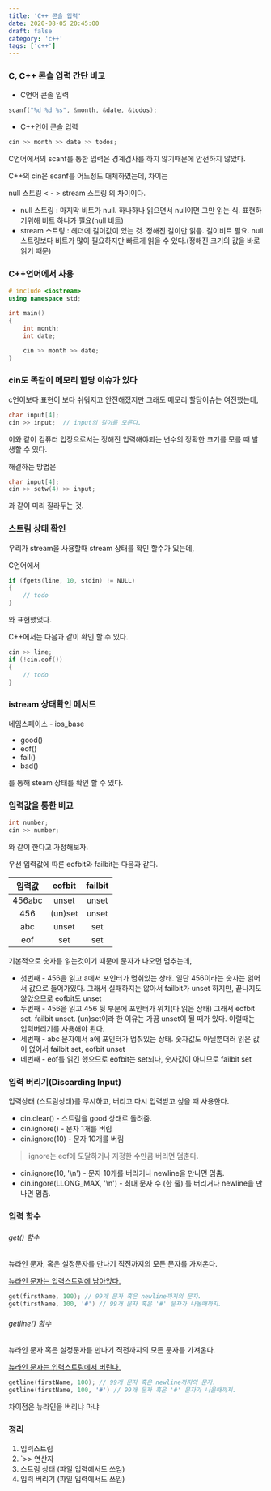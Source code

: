 ```yaml
---
title: 'C++ 콘솔 입력'
date: 2020-08-05 20:45:00
draft: false
category: 'c++'
tags: ['c++']
---
```


### C, C++ 콘솔 입력 간단 비교

- C언어 콘솔 입력

```c
scanf("%d %d %s", &month, &date, &todos);
```

- C++언어 콘솔 입력

```C
cin >> month >> date >> todos;
```

C언어에서의 scanf를 통한 입력은 경계검사를 하지 않기때문에 안전하지 않았다.

C++의 cin은 scanf를 어느정도 대체하였는데, 차이는

null 스트링 < - > stream 스트링 의 차이이다.

- null 스트링 : 마지막 비트가 null. 하나하나 읽으면서 null이면 그만 읽는 식. 표현하기위해 비트 하나가 필요(null 비트)
- stream 스트링 : 헤더에 길이값이 있는 것. 정해진 길이만 읽음. 길이비트 필요. null 스트링보다 비트가 많이 필요하지만 빠르게 읽을 수 있다.(정해진 크기의 값을 바로 읽기 때문)

### C++언어에서 사용

```C++
# include <iostream>
using namespace std;

int main()
{
    int month;
    int date;

    cin >> month >> date;
}
```

### cin도 똑같이 메모리 할당 이슈가 있다

c언어보다 표현이 보다 쉬워지고 안전해졌지만 그래도 메모리 할당이슈는 여전했는데,

```C++
char input[4];
cin >> input;  // input의 길이를 모른다.
```

이와 같이 컴퓨터 입장으로서는 정해진 입력해야되는 변수의 정확한 크기를 모를 때 발생할 수 있다.

해결하는 방법은

```C++
char input[4];
cin >> setw(4) >> input;
```

과 같이 미리 잘라두는 것.

### 스트림 상태 확인

우리가 stream을 사용할때 stream 상태를 확인 할수가 있는데,

C언어에서

```C
if (fgets(line, 10, stdin) != NULL)
{
    // todo
}
```

와 표현했었다.

C++에서는 다음과 같이 확인 할 수 있다.

```C++
cin >> line;
if (!cin.eof())
{
    // todo
}
```

### istream 상태확인 메서드

네임스페이스 - ios_base

- good()
- eof()
- fail()
- bad()

를 통해 steam 상태를 확인 할 수 있다.

### 입력값을 통한 비교

```c++
int number;
cin >> number;
```

와 같이 한다고 가정해보자.

우선 입력값에 따른 eofbit와 failbit는 다음과 같다.

| 입력값 | eofbit  | failbit |
| :----: | :-----: | :-----: |
| 456abc |  unset  |  unset  |
|  456   | (un)set |  unset  |
|  abc   |  unset  |   set   |
|  eof   |   set   |   set   |

기본적으로 숫자를 읽는것이기 때문에 문자가 나오면 멈추는데,

- 첫번째 - 456을 읽고 a에서 포인터가 멈춰있는 상태. 일단 456이라는 숫자는 읽어서 값으로 들어가있다. 그래서 실패하지는 않아서 failbit가 unset 하지만, 끝나지도 않았으므로 eofbit도 unset
- 두번째 - 456을 읽고 456 뒷 부분에 포인터가 위치(다 읽은 상태) 그래서 eofbit set. failbit unset.
  (un)set이라 한 이유는 가끔 unset이 될 때가 있다. 이럴때는 입력버리기를 사용해야 된다.
- 세번째 - abc 문자에서 a에 포인터가 멈춰있는 상태. 숫자값도 아닐뿐더러 읽은 값이 없어서 failbit set, eofbit unset
- 네번째 - eof를 읽긴 했으므로 eofbit는 set되나, 숫자값이 아니므로 failbit set

### 입력 버리기(Discarding Input)

입력상태 (스트림상태)를 무시하고, 버리고 다시 입력받고 싶을 때 사용한다.

- cin.clear() - 스트림을 good 상태로 돌려줌.
- cin.ignore() - 문자 1개를 버림
- cin.ignore(10) - 문자 10개를 버림

> ignore는 eof에 도달하거나 지정한 수만큼 버리면 멈춘다.

- cin.ignore(10, '\n') - 문자 10개를 버리거나 newline을 만나면 멈춤.
- cin.ingore(LLONG_MAX, '\n') - 최대 문자 수 (한 줄) 를 버리거나 newline을 만나면 멈춤.

### 입력 함수

###### get() 함수

뉴라인 문자, 혹은 설정문자를 만나기 직전까지의 모든 문자를 가져온다.

<u>뉴라인 문자는 입력스트림에 남아있다.</u>

```C++
get(firstName, 100); // 99개 문자 혹은 newline까지의 문자.
get(firstName, 100, '#') // 99개 문자 혹은 '#' 문자가 나올때까지.
```

###### getline() 함수

뉴라인 문자 혹은 설정문자를 만나기 직전까지의 모든 문자를 가져온다.

<u>뉴라인 문자는 입력스트림에서 버린다.</u>

```C++
getline(firstName, 100); // 99개 문자 혹은 newline까지의 문자.
getline(firstName, 100, '#') // 99개 문자 혹은 '#' 문자가 나올때까지.
```

차이점은 뉴라인을 버리냐 마냐

### 정리

1. 입력스트림
2. `>> 연산자
3. 스트림 상태 (파일 입력에서도 쓰임)
4. 입력 버리기 (파일 입력에서도 쓰임)
